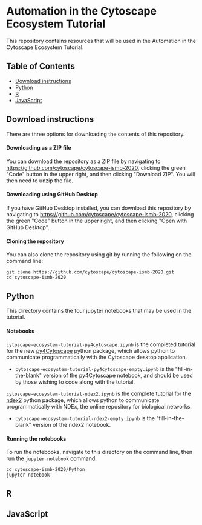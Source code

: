 # Automation in the Cytoscape Ecosystem Tutorial

This repository contains resources that will be used in the Automation in the Cytoscape Ecosystem Tutorial.

## Table of Contents

* [Download instructions](#download-instructions)
* [Python](#python)
* [R](#r)
* [JavaScript](#javascript)

## Download instructions

There are three options for downloading the contents of this repository.

#### Downloading as a ZIP file
You can download the repository as a ZIP file by navigating to https://github.com/cytoscape/cytoscape-ismb-2020, clicking the green "Code" button in the upper right, and then clicking "Download ZIP". You will then need to unzip the file.

#### Downloading using GitHub Desktop
If you have GitHub Desktop installed, you can download this repository by navigating to https://github.com/cytoscape/cytoscape-ismb-2020, clicking the green "Code" button in the upper right, and then clicking "Open with GitHub Desktop".

#### Cloning the repository
You can also clone the repository using git by running the following on the command line:
```
git clone https://github.com/cytoscape/cytoscape-ismb-2020.git
cd cytoscape-ismb-2020
```

## Python

This directory contains the four jupyter notebooks that may be used in the tutorial.

#### Notebooks

`cytoscape-ecosystem-tutorial-py4cytoscape.ipynb` is the completed tutorial for the new [py4Cytoscape](https://py4cytoscape.readthedocs.io/en/latest/) python package, which allows python to communicate programmatically with the Cytoscape desktop application. 
* `cytoscape-ecosystem-tutorial-py4cytoscape-empty.ipynb` is the "fill-in-the-blank" version of the py4Cytoscape notebook, and should be used by those wishing to code along with the tutorial.

`cytoscape-ecosystem-tutorial-ndex2.ipynb` is the complete tutorial for the [ndex2](https://ndex2.readthedocs.io/en/latest/) python package, which allows python to communicate programmatically with NDEx, the online repository for biological networks. 
* `cytoscape-ecosystem-tutorial-ndex2-empty.ipynb` is the "fill-in-the-blank" version of the ndex2 notebook.

#### Running the notebooks

To run the notebooks, navigate to this directory on the command line, then run the `jupyter notebook` command.
```
cd cytoscape-ismb-2020/Python
jupyter notebook
```

## R

## JavaScript
